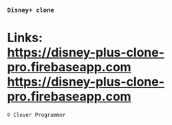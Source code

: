 ### `Disney+ clone`

# Links: <br/>  <https://disney-plus-clone-pro.firebaseapp.com><br/>  <https://disney-plus-clone-pro.firebaseapp.com>
  
  `© Clever Programmer`
